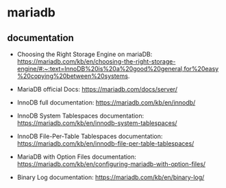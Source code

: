 # mariadb

## documentation

- Choosing the Right Storage Engine on mariaDB:
https://mariadb.com/kb/en/choosing-the-right-storage-engine/#:~:text=InnoDB%20is%20a%20good%20general,for%20easy%20copying%20between%20systems.


- MariaDB official Docs:
https://mariadb.com/docs/server/


- InnoDB full documentation:
https://mariadb.com/kb/en/innodb/


- InnoDB System Tablespaces documentation:
https://mariadb.com/kb/en/innodb-system-tablespaces/


- InnoDB File-Per-Table Tablespaces documentation:
https://mariadb.com/kb/en/innodb-file-per-table-tablespaces/


- MariaDB with Option Files documentation:
https://mariadb.com/kb/en/configuring-mariadb-with-option-files/


- Binary Log documentation:
https://mariadb.com/kb/en/binary-log/